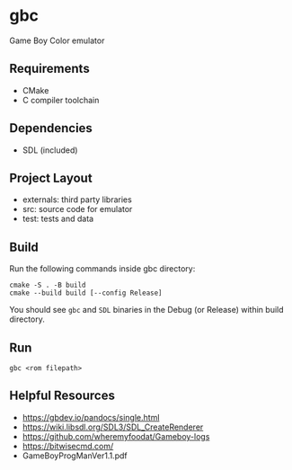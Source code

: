 # gbc

Game Boy Color emulator

## Requirements

* CMake
* C compiler toolchain


## Dependencies

* SDL (included)


## Project Layout

- externals: third party libraries
- src: source code for emulator
- test: tests and data

## Build

Run the following commands inside gbc directory:

	cmake -S . -B build
	cmake --build build [--config Release]


You should see `gbc` and `SDL` binaries in the Debug (or Release) within build directory.


## Run

	gbc <rom filepath>


## Helpful Resources

- https://gbdev.io/pandocs/single.html
- https://wiki.libsdl.org/SDL3/SDL_CreateRenderer
- https://github.com/wheremyfoodat/Gameboy-logs
- https://bitwisecmd.com/
- GameBoyProgManVer1.1.pdf
